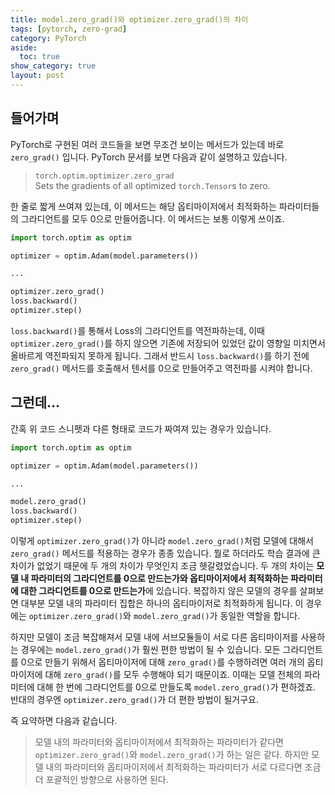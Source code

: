```yaml
---
title: model.zero_grad()와 optimizer.zero_grad()의 차이
tags: [pytorch, zero-grad]
category: PyTorch
aside:
  toc: true
show_category: true
layout: post
---
```



<!--more-->

## 들어가며

PyTorch로 구현된 여러 코드들을 보면 무조건 보이는 메서드가 있는데 바로 `zero_grad()` 입니다.
PyTorch 문서를 보면 다음과 같이 설명하고 있습니다.

> `torch.optim.optimizer.zero_grad`  
> Sets the gradients of all optimized `torch.Tensor`s to zero.

한 줄로 짧게 쓰여져 있는데, 이 메서드는 해당 옵티마이저에서 최적화하는 파라미터들의 그라디언트를 모두 0으로 만들어줍니다.
이 메서드는 보통 이렇게 쓰이죠.

```python
import torch.optim as optim

optimizer = optim.Adam(model.parameters())

...

optimizer.zero_grad()
loss.backward()
optimizer.step()
```

`loss.backward()`를 통해서 Loss의 그라디언트를 역전파하는데, 이때 `optimizer.zero_grad()`를 하지 않으면 기존에 저장되어 있었던 값이 영향일 미치면서 올바르게 역전파되지 못하게 됩니다.
그래서 반드시 `loss.backward()`를 하기 전에 `zero_grad()` 메서드를 호출해서 텐서를 0으로 만들어주고 역전파를 시켜야 합니다.

## 그런데...

간혹 위 코드 스니펫과 다른 형태로 코드가 짜여져 있는 경우가 있습니다.

```python
import torch.optim as optim

optimizer = optim.Adam(model.parameters())

...

model.zero_grad()
loss.backward()
optimizer.step()
```

이렇게 `optimizer.zero_grad()`가 아니라 `model.zero_grad()`처럼 모델에 대해서 `zero_grad()` 메서드를 적용하는 경우가 종종 있습니다.
뭘로 하더라도 학습 결과에 큰 차이가 없었기 때문에 두 개의 차이가 무엇인지 조금 헷갈렸었습니다.
두 개의 차이는 **모델 내 파라미터의 그라디언트를 0으로 만드는가와 옵티마이저에서 최적화하는 파라미터에 대한 그라디언트를 0으로 만드는가**에 있습니다.
복잡하지 않은 모델의 경우를 살펴보면 대부분 모델 내의 파라미터 집합은 하나의 옵티마이저로 최적화하게 됩니다.
이 경우에는 `optimizer.zero_grad()`와 `model.zero_grad()`가 동일한 역할을 합니다.

하지만 모델이 조금 복잡해져서 모델 내에 서브모듈들이 서로 다른 옵티마이저를 사용하는 경우에는 `model.zero_grad()`가 훨씬 편한 방법이 될 수 있습니다.
모든 그라디언트를 0으로 만들기 위해서 옵티마이저에 대해 `zero_grad()`를 수행하려면 여러 개의 옵티마이저에 대해 `zero_grad()`를 모두 수행해야 되기 때문이죠.
이때는 모델 전체의 파라미터에 대해 한 번에 그라디언트를 0으로 만들도록 `model.zero_grad()`가 편하겠죠.
반대의 경우엔 `optimizer.zero_grad()`가 더 편한 방법이 될거구요.

즉 요약하면 다음과 같습니다.

> 모델 내의 파라미터와 옵티마이저에서 최적화하는 파라미터가 같다면 `optimizer.zero_grad()`와 `model.zero_grad()`가 하는 일은 같다.
> 하지만 모델 내의 파라미터와 옵티마이저에서 최적화하는 파라미터가 서로 다르다면 조금 더 포괄적인 방향으로 사용하면 된다.
